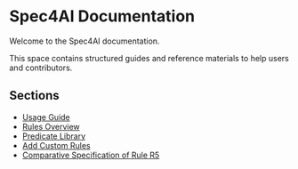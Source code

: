 # Spec4AI Documentation

Welcome to the Spec4AI documentation.

This space contains structured guides and reference materials to help users and contributors.

## Sections

- [Usage Guide](docs/usage.md)
- [Rules Overview](docs/rules.md)
- [Predicate Library](docs/predicates.md)
- [Add Custom Rules](docs/custom_rules.md)
- [Comparative Specification of Rule R5](docs/comparative_r5.md)
